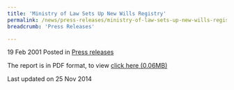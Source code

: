 ```yaml
---
title: 'Ministry of Law Sets Up New Wills Registry'
permalink: /news/press-releases/ministry-of-law-sets-up-new-wills-registry
breadcrumb: 'Press Releases'

---
```



19 Feb 2001 Posted in [Press releases](/news/press-releases)


The report is in PDF format, to view [click here (0.06MB)](/files/news/press-releases/2001/02/linkclickddc8.pdf)

<p class="right-side-updated">Last updated on 25 Nov 2014</p>
